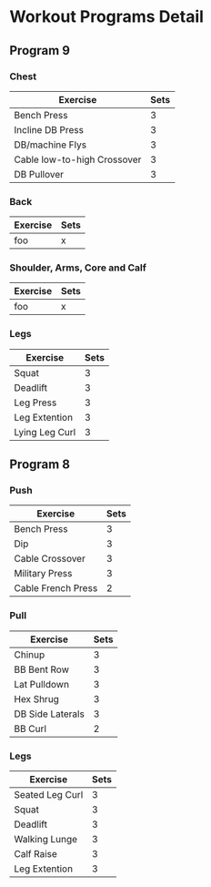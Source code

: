 # Workout Programs Detail

## Program 9

### Chest

| Exercise                    | Sets |
| --------------------------- | ---- |
| Bench Press                 | 3    |
| Incline DB Press            | 3    |
| DB/machine Flys             | 3    |
| Cable low-to-high Crossover | 3    |
| DB Pullover                 | 3    |

### Back

| Exercise           | Sets |
| ------------------ | ---- |
| foo                | x    |

### Shoulder, Arms, Core and Calf

| Exercise           | Sets |
| ------------------ | ---- |
| foo                | x    |

### Legs

| Exercise        | Sets |
| --------------- | ---- |
| Squat           | 3    |
| Deadlift        | 3    |
| Leg Press       | 3    |
| Leg Extention   | 3    |
| Lying Leg Curl  | 3    |

## Program 8

### Push

| Exercise           | Sets |
| ------------------ | ---- |
| Bench Press        | 3    |
| Dip                | 3    |
| Cable Crossover    | 3    |
| Military Press     | 3    |
| Cable French Press | 2    |

### Pull

| Exercise         | Sets |
| ---------------- | ---- |
| Chinup           | 3    |
| BB Bent Row      | 3    |
| Lat Pulldown     | 3    |
| Hex Shrug        | 3    |
| DB Side Laterals | 3    |
| BB Curl          | 2    |

### Legs

| Exercise        | Sets |
| --------------- | ---- |
| Seated Leg Curl | 3    |
| Squat           | 3    |
| Deadlift        | 3    |
| Walking Lunge   | 3    |
| Calf Raise      | 3    |
| Leg Extention   | 3    |
